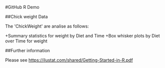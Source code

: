 #GitHub R Demo

##Chick weight Data

The 'ChickWeight' are analise as follows:
  
+Summary statistics for weight by Diet and Time
+Box whisker plots by Diet over Time for weight 

##Further information 

Please see https://ilustat.com/shared/Getting-Started-in-R.pdf
